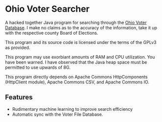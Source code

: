 # Ohio Voter Searcher
A hacked together Java program for searching through the 
[Ohio Voter Database](https://www6.sos.state.oh.us/ords/f?p=111:1). I make no claims as to the
accuracy of the information, take it up with the respective county Board of Elections.

This program and its source code is licensed under the terms of the GPLv3 as provided.

This program may use exorbiant amounts of RAM and CPU utilization. You have been warned. I
have observed that the Java heap space must be permitted to use upwards of 8G.

This program directly depends on Apache Commons HttpComponents (HttpClient module),
Apache Commons CSV, and Apache Commons IO.

## Features
* Rudimentary machine learning to improve search efficiency
* Automatic sync with the Voter File Database.